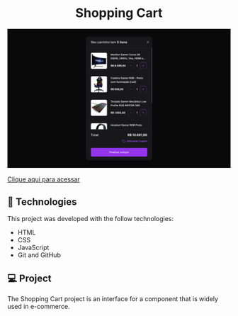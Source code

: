 <h1 align="center"> Shopping Cart </h1>

![preview](./.github/preview.png)

[Clique aqui para acessar](https://remng.github.io/shopping-cart/)

## 🚀 Technologies

This project was developed with the follow technologies:

- HTML
- CSS
- JavaScript
- Git and GitHub

## 💻 Project

The Shopping Cart project is an interface for a component that is widely used in e-commerce.<br>
